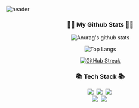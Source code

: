 ![header](https://capsule-render.vercel.app/api?type=Rounded&theme=tokyonight&height=300&section=header&text=IamAnjaehyun&fontSize=90)

<h3 align="center">👩‍💻 My Github Stats 👩‍💻</h3>
<div align="center">

![Anurag's github stats](https://github-readme-stats.vercel.app/api?username=IamAnjaehyun&show_icons=true&theme=tokyonight)

![Top Langs](https://github-readme-stats.vercel.app/api/top-langs/?username=IamAnjaehyun&layout=compact%&theme=tokyonight)

[![GitHub Streak](https://streak-stats.demolab.com/?user=IamAnjaehyun&theme=tokyonight)](https://git.io/streak-stats)
  
<h3 align="center">📚 Tech Stack 📚</h3>
<p align="center">
  <img src="https://img.shields.io/badge/Java-007396?style=flat-square&logo=Java&logoColor=white"/></a>&nbsp
  <img src="https://img.shields.io/badge/Python-3766AB?style=flat-square&logo=Python&logoColor=white"/></a>&nbsp 
  <img src="https://img.shields.io/badge/Javascript-ffb13b?style=flat-square&logo=javascript&logoColor=white"/></a>&nbsp 
  <br>
  <img src="https://img.shields.io/badge/SpringBoot-6DB33F?style=flat-square&logo=SpringBoot&logoColor=white"/></a>&nbsp 
  <img src="https://img.shields.io/badge/Mysql-E6B91E?style=flat-square&logo=MySql&logoColor=white"/></a>&nbsp 
</p>
